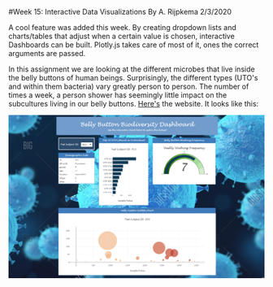 #Week 15: Interactive Data Visualizations
By A. Rijpkema 2/3/2020

A cool feature was added this week. By creating dropdown lists and charts/tables that adjust when a certain value is chosen, interactive Dashboards can be built. Plotly.js takes care of most of it, ones the correct arguments are passed. 

In this assignment we are looking at the different microbes that live inside the belly buttons of human beings. Surprisingly, the different types (UTO's and within them bacteria) vary greatly person to person. The number of times a week, a person shower has seemingly little impact on the subcultures living in our belly buttons. [Here's](Belly_Button_Biodiversity/index.html) the website. It looks like this:  

![Dashboard.png](Belly_Button_Biodiversity/static/images/Dashboard.png) 

